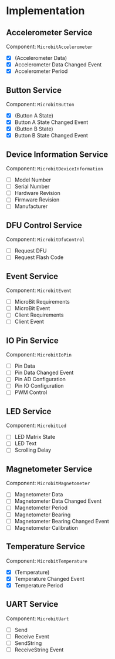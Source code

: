  
# Implementation

## Accelerometer Service

Component: `MicrobitAccelerometer`

- [X] (Accelerometer Data)
- [X] Accelerometer Data Changed Event
- [x] Accelerometer Period

## Button Service

Component: `MicrobitButton`

- [X] (Button A State)
- [x] Button A State Changed Event
- [X] (Button B State)
- [x] Button B State Changed Event

## Device Information Service

Component: `MicrobitDeviceInformation`

- [ ] Model Number
- [ ] Serial Number
- [ ] Hardware Revision
- [ ] Firmware Revision
- [ ] Manufacturer

## DFU Control Service

Component: `MicrobitDfuControl`

- [ ] Request DFU
- [ ] Request Flash Code

## Event Service

Component: `MicrobitEvent`

- [ ] MicroBit Requirements
- [ ] MicroBit Event
- [ ] Client Requirements
- [ ] Client Event

## IO Pin Service

Component: `MicrobitIoPin`

- [ ] Pin Data
- [ ] Pin Data Changed Event
- [ ] Pin AD Configuration
- [ ] Pin IO Configuration
- [ ] PWM Control

## LED Service

Component: `MicrobitLed`

- [ ] LED Matrix State
- [ ] LED Text
- [ ] Scrolling Delay

## Magnetometer Service

Component: `MicrobitMagnetometer`

- [ ] Magnetometer Data
- [ ] Magnetometer Data Changed Event
- [ ] Magnetometer Period
- [ ] Magnetometer Bearing
- [ ] Magnetometer Bearing Changed Event
- [ ] Magnetometer Calibration

## Temperature Service

Component: `MicrobitTemperature`

- [X] (Temperature)
- [X] Temperature Changed Event
- [X] Temperature Period

## UART Service

Component: `MicrobitUart`

- [ ] Send
- [ ] Receive Event
- [ ] SendString
- [ ] ReceiveString Event
